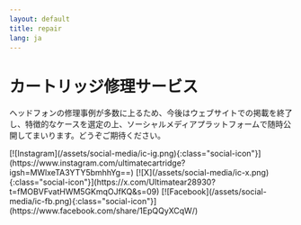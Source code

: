 ```yaml
---
layout: default
title: repair
lang: ja
---
```



# カートリッジ修理サービス

ヘッドフォンの修理事例が多数に上るため、今後はウェブサイトでの掲載を終了し、特徴的なケースを選定の上、ソーシャルメディアプラットフォームで随時公開してまいります。どうぞご期待ください。


<span class="social-icons">
  [![Instagram](/assets/social-media/ic-ig.png){:class="social-icon"}](https://www.instagram.com/ultimatecartridge?igsh=MWlxeTA3YTY5bmhhYg==)
  [![X](/assets/social-media/ic-x.png){:class="social-icon"}](https://x.com/Ultimatear28930?t=fMOBVFvatHWM5GKmqOJfKQ&s=09)
  [![Facebook](/assets/social-media/ic-fb.png){:class="social-icon"}](https://www.facebook.com/share/1EpQQyXCqW/)
</span>
